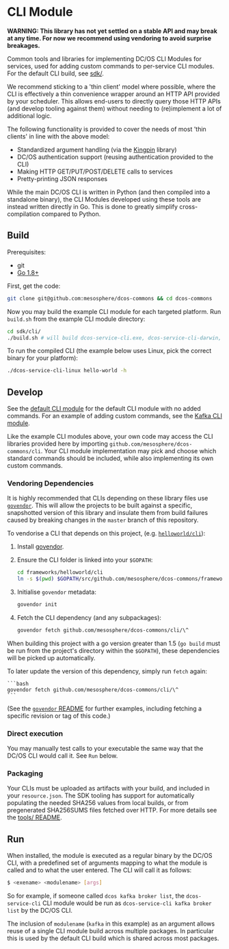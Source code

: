 # CLI Module

**WARNING: This library has not yet settled on a stable API and may break at any time. For now we recommend using vendoring to avoid surprise breakages.**

Common tools and libraries for implementing DC/OS CLI Modules for services, used for adding custom commands to per-service CLI modules. For the default CLI build, see [sdk/](../sdk).

We recommend sticking to a 'thin client' model where possible, where the CLI is effectively a thin convenience wrapper around an HTTP API provided by your scheduler. This allows end-users to directly query those HTTP APIs (and develop tooling against them) without needing to (re)implement a lot of additional logic.

The following functionality is provided to cover the needs of most 'thin clients' in line with the above model:
- Standardized argument handling (via the [Kingpin](https://github.com/alecthomas/kingpin) library)
- DC/OS authentication support (reusing authentication provided to the CLI)
- Making HTTP GET/PUT/POST/DELETE calls to services
- Pretty-printing JSON responses

While the main DC/OS CLI is written in Python (and then compiled into a standalone binary), the CLI Modules developed using these tools are instead written directly in Go. This is done to greatly simplify cross-compilation compared to Python.

## Build

Prerequisites:
- git
- [Go 1.8+](https://golang.org/dl/)

First, get the code:

```bash
git clone git@github.com:mesosphere/dcos-commons && cd dcos-commons
```

Now you may build the example CLI module for each targeted platform. Run `build.sh` from the example CLI module directory:

```bash
cd sdk/cli/
./build.sh # will build dcos-service-cli.exe, dcos-service-cli-darwin, dcos-service-cli-linux
```

To run the compiled CLI (the example below uses Linux, pick the correct binary for your platform):

```bash
./dcos-service-cli-linux hello-world -h
```

## Develop

See the [default CLI module](../sdk/) for the default CLI module with no added commands. For an example of adding custom commands, see the [Kafka CLI module](../frameworks/kafka/cli).

Like the example CLI modules above, your own code may access the CLI libraries provided here by importing `github.com/mesosphere/dcos-commons/cli`. Your CLI module implementation may pick and choose which standard commands should be included, while also implementing its own custom commands.

### Vendoring Dependencies

It is highly recommended that CLIs depending on these library files use [`govendor`](https://github.com/kardianos/govendor). This will allow the projects to be built against a specific, snapshotted version of this library and insulate them from build failures caused by breaking changes in the `master` branch of this repository.

To vendorise a CLI that depends on this project, (e.g. [`helloworld/cli`](/frameworks/helloworld/cli/)):

1. Install [govendor](https://github.com/kardianos/govendor).

1. Ensure the CLI folder is linked into your `$GOPATH`:

    ```bash
    cd frameworks/helloworld/cli
    ln -s $(pwd) $GOPATH/src/github.com/mesosphere/dcos-commons/frameworks/helloworld/cli
    ```

1. Initialise `govendor` metadata:

    ```bash
    govendor init
    ```

1. Fetch the CLI dependency (and any subpackages):

    ```bash
    govendor fetch github.com/mesosphere/dcos-commons/cli/\^
    ```

When building this project with a go version greater than 1.5 (`go build` must be run from the project's directory within the `$GOPATH`), these dependencies will be picked up automatically.

To later update the version of this dependency, simply run `fetch` again:

    ```bash
    govendor fetch github.com/mesosphere/dcos-commons/cli/\^
    ```

(See the [`govendor` README](https://github.com/kardianos/govendor) for further examples, including fetching a specific revision or tag of this code.)

### Direct execution

You may manually test calls to your executable the same way that the DC/OS CLI would call it. See `Run` below.

### Packaging

Your CLIs must be uploaded as artifacts with your build, and included in your `resource.json`. The SDK tooling has support for automatically populating the needed SHA256 values from local builds, or from pregenerated SHA256SUMS files fetched over HTTP. For more details see the [tools/ README](../tools).

## Run

When installed, the module is executed as a regular binary by the DC/OS CLI, with a predefined set of arguments mapping to what the module is called and to what the user entered. The CLI will call it as follows:

```bash
$ <exename> <modulename> [args]
```

So for example, if someone called `dcos kafka broker list`, the `dcos-service-cli` CLI module would be run as `dcos-service-cli kafka broker list` by the DC/OS CLI.

The inclusion of `modulename` (`kafka` in this example) as an argument allows reuse of a single CLI module build across multiple packages. In particular this is used by the default CLI build which is shared across most packages.
